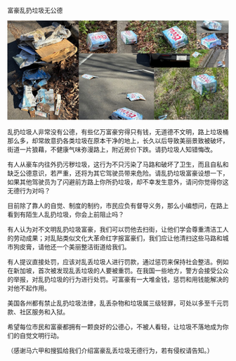 富豪乱扔垃圾无公德


![富豪乱扔垃圾无公德](https://github.com/ywangnccu/ywang/blob/main/images/Gabage.jpg)

乱扔垃圾人非常没有公德，有些亿万富豪穷得只有钱，无道德不文明，路上垃圾桶那么多，却常故意扔各类垃圾在原本干净的地上，长久以后导致美丽景致被破坏，街道一片狼藉，不健康气味弥漫路上，附近房价下跌。请扔垃圾人知错悔改。

有人从豪车内往外扔污秽垃圾，这行为不只污染了马路和破坏了卫生，而且自私和缺乏公德意识，若严重，还将为其它驾驶员带来危险。请乱扔垃圾富豪设想一下，如果其他驾驶员为了闪避前方路上你所扔垃圾，却不幸发生意外，请问你觉得你这无德行为对吗？

目前除了靠人的自觉、制度的制约，市民应负有督导义务，那么小编想问，在路上看到有陌生人乱扔垃圾，你会上前阻止吗？

有人认为对不文明乱扔垃圾富豪，我们可以罚他去扫街，让他们学会尊重清洁工人的劳动成果；对乱贴类似文化大革命红字报富豪们，我们应让他清扫这些马路和城市狗皮膏，请他还一个美丽整洁街道给我们。

有人提议直接处罚，应该对乱丢垃圾人进行罚款，通过惩罚来保持社会整洁。例如在新加坡，首次被发现乱丢垃圾的人要被重罚。在我国一些地方，警方会接受公众的举报，对乱扔垃圾的行为进行处罚。可富豪有一大堆金钱，惩罚和用钱能解决的对他不起作用。

美国各州都有禁止乱扔垃圾法律，乱丢杂物和垃圾属三级轻罪，可处以多至千元罚款、社区服务和入狱。

希望每位市民和富豪都拥有一颗良好的公德心，不被人看轻，让垃圾不落地成为你们的自觉文明行动。


（感谢马六甲和搜狐给我们介绍富豪乱丢垃圾无德行为，若有侵权请告知。）
